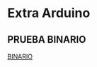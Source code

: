 # Extra Arduino

## PRUEBA BINARIO

[BINARIO](https://github.com/chenbangwei/SOLDADURA-Y-DISENO/blob/main/prueba_binario_bang.ino)
